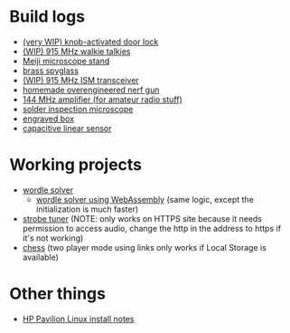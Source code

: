 # Build logs
- [(very WIP) knob-activated door lock](./builds/door-knab/knab.md)
- [(WIP) 915 MHz walkie talkies](./builds/walkie-talkies/talkie-walkies.md)
- [Meiji microscope stand](./builds/microscope-stand/stand.md)
- [brass spyglass](./builds/spyglass/spyglass.md)
- [(WIP) 915 MHz ISM transceiver](./builds/ism-transceiver/transceiver.md)
- [homemade overengineered nerf gun](./builds/nerf-gun/nerf.md)
- [144 MHz amplifier (for amateur radio stuff)](./builds/iss-amplifier/iss-amplifier.md)
- [solder inspection microscope](./builds/microscope/microscope.md)
- [engraved box](./builds/long-box/long-box.md)
- [capacitive linear sensor](./builds/linear-sensors/linear-sensors.md)

# Working projects
- [wordle solver](./wordle-solver/wordle.htm)
  - [wordle solver using WebAssembly](./wordle-solver/wordle-wasm.htm) (same logic, except the initialization is much faster)
- [strobe tuner](./strobe-tuner/strobe.html) (NOTE: only works on HTTPS site because it needs permission to access audio, change the http in the address to https if it's not working)
- [chess](./chess.htm) (two player mode using links only works if Local Storage is available)

# Other things
- [HP Pavilion Linux install notes](./notes/hp-pavilion-15/setup.md)
